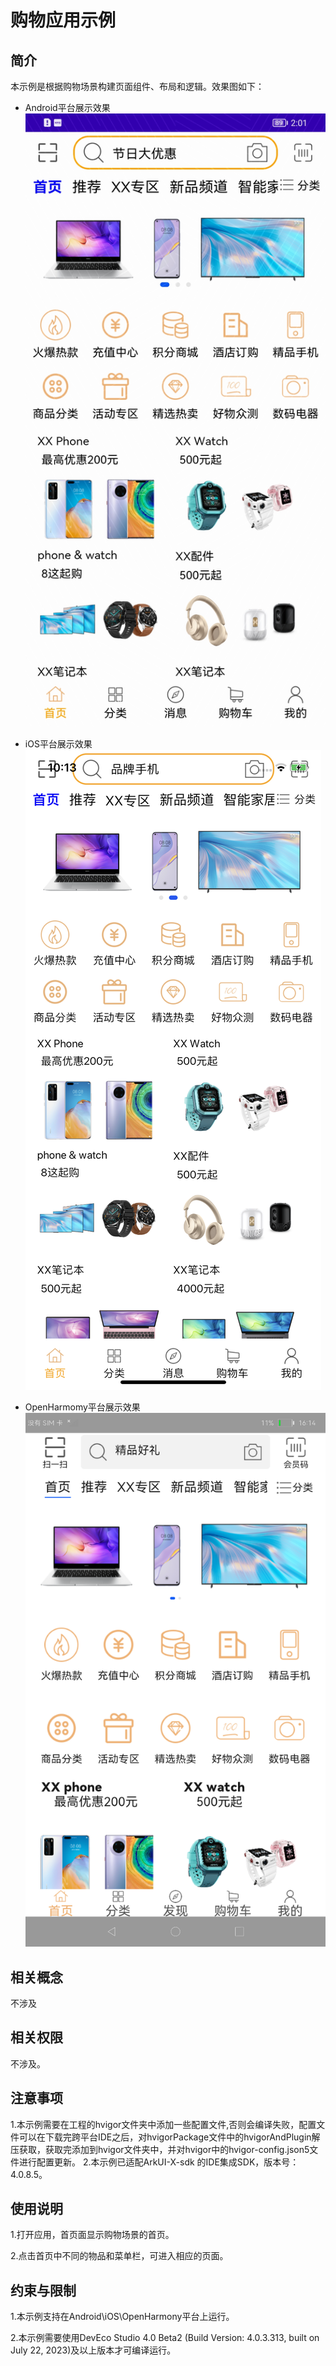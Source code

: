 # 购物应用示例
## 简介
本示例是根据购物场景构建页面组件、布局和逻辑。效果图如下：

* Android平台展示效果
![](./screenshots/devices/android_main.jpg)

* iOS平台展示效果
![](./screenshots/devices/ios_main.png)

* OpenHarmomy平台展示效果
![](./screenshots/devices/oh_main.png)
## 相关概念

不涉及

## 相关权限

不涉及。

## 注意事项

1.本示例需要在工程的hvigor文件夹中添加一些配置文件,否则会编译失败，配置文件可以在下载完跨平台IDE之后，对hvigorPackage文件中的hvigorAndPlugin解压获取，获取完添加到hvigor文件夹中，并对hvigor中的hvigor-config.json5文件进行配置更新。
2.本示例已适配ArkUI-X-sdk 的IDE集成SDK，版本号：4.0.8.5。

## 使用说明

1.打开应用，首页面显示购物场景的首页。

2.点击首页中不同的物品和菜单栏，可进入相应的页面。

## 约束与限制

1.本示例支持在Android\iOS\OpenHarmony平台上运行。

2.本示例需要使用DevEco Studio 4.0 Beta2 (Build Version: 4.0.3.313, built on July 22, 2023)及以上版本才可编译运行。
